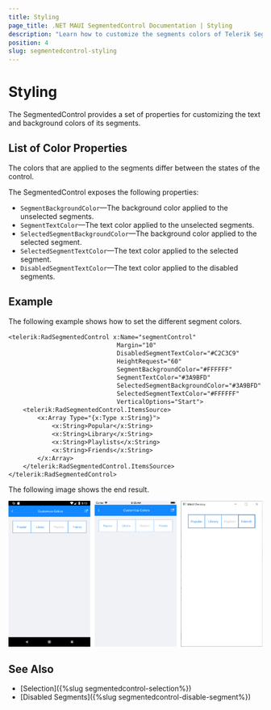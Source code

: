 ```yaml
---
title: Styling
page_title: .NET MAUI SegmentedControl Documentation | Styling
description: "Learn how to customize the segments colors of Telerik SegmentedControl for .NET MAUI control."
position: 4
slug: segmentedcontrol-styling
---
```


# Styling

The SegmentedControl provides a set of properties for customizing the text and background colors of its segments.

## List of Color Properties

The colors that are applied to the segments differ between the states of the control.

The SegmentedControl exposes the following properties:

- `SegmentBackgroundColor`&mdash;The background color applied to the unselected segments.
- `SegmentTextColor`&mdash;The text color applied to the unselected segments.
- `SelectedSegmentBackgroundColor`&mdash;The background color applied to the selected segment.
- `SelectedSegmentTextColor`&mdash;The text color applied to the selected segment.
- `DisabledSegmentTextColor`&mdash;The text color applied to the disabled segments.

## Example

The following example shows how to set the different segment colors.

```XAML
<telerik:RadSegmentedControl x:Name="segmentControl"
							  Margin="10"
							  DisabledSegmentTextColor="#C2C3C9"
							  HeightRequest="60"
							  SegmentBackgroundColor="#FFFFFF"
							  SegmentTextColor="#3A9BFD"
							  SelectedSegmentBackgroundColor="#3A9BFD"
							  SelectedSegmentTextColor="#FFFFFF"
							  VerticalOptions="Start">
    <telerik:RadSegmentedControl.ItemsSource>
        <x:Array Type="{x:Type x:String}">
            <x:String>Popular</x:String>
            <x:String>Library</x:String>
            <x:String>Playlists</x:String>
            <x:String>Friends</x:String>
        </x:Array>
    </telerik:RadSegmentedControl.ItemsSource>
</telerik:RadSegmentedControl>
```


The following image shows the end result.

![SegmentedControl colors customization](images/segmentcontrol-features-customizecolors-0.png)

## See Also

- [Selection]({%slug segmentedcontrol-selection%})
- [Disabled Segments]({%slug segmentedcontrol-disable-segment%})
